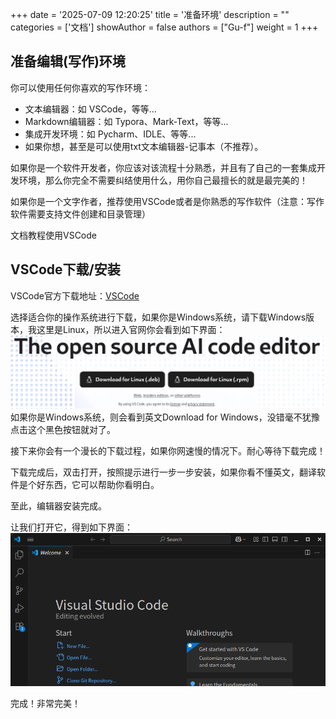 +++
date = '2025-07-09 12:20:25'
title = '准备环境'
description = ""
categories = ['文档']
showAuthor = false
authors = ["Gu-f"]
weight = 1
+++

## 准备编辑(写作)环境

你可以使用任何你喜欢的写作环境：

- 文本编辑器：如 VSCode，等等...
- Markdown编辑器：如 Typora、Mark-Text，等等...
- 集成开发环境：如 Pycharm、IDLE、等等...
- 如果你想，甚至是可以使用txt文本编辑器-记事本（不推荐）。

如果你是一个软件开发者，你应该对该流程十分熟悉，并且有了自己的一套集成开发环境，那么你完全不需要纠结使用什么，用你自己最擅长的就是最完美的！

如果你是一个文字作者，推荐使用VSCode或者是你熟悉的写作软件（注意：写作软件需要支持文件创建和目录管理）

文档教程使用VSCode

## VSCode下载/安装

VSCode官方下载地址：[VSCode](https://code.visualstudio.com/)

选择适合你的操作系统进行下载，如果你是Windows系统，请下载Windows版本，我这里是Linux，所以进入官网你会看到如下界面：  
![vscode](./vscode.png)  
如果你是Windows系统，则会看到英文Download for Windows，没错毫不犹豫点击这个黑色按钮就对了。

接下来你会有一个漫长的下载过程，如果你网速慢的情况下。耐心等待下载完成！

下载完成后，双击打开，按照提示进行一步一步安装，如果你看不懂英文，翻译软件是个好东西，它可以帮助你看明白。

至此，编辑器安装完成。

让我们打开它，得到如下界面：  
![vscode_installed](./vscode_installed.png)

完成！非常完美！








